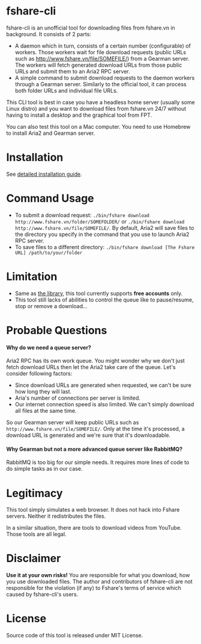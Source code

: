 # fshare-cli
fshare-cli is an unofficial tool for downloading files from fshare.vn in background. It consists of 2 parts:

- A daemon which in turn, consists of a certain number (configurable) of workers. Those workers wait for file download requests (public URLs such as http://www.fshare.vn/file/SOMEFILE/) from a Gearman server. The workers will fetch generated download URLs from those public URLs and submit them to an Aria2 RPC server.
- A simple command to submit download requests to the daemon workers through a Gearman server. Similarly to the official tool, it can process both folder URLs and individual file URLs.

This CLI tool is best in case you have a headless home server (usually some Linux distro) and you want to download files from fshare.vn 24/7 without having to install a desktop and the graphical tool from FPT.

You can also test this tool on a Mac computer. You need to use Homebrew to install Aria2 and Gearman server.

# Installation
See [detailed installation guide](./INSTALL.md).

# Command Usage
- To submit a download request: `./bin/fshare download http://www.fshare.vn/folder/SOMEFOLDER/` or `./bin/fshare download http://www.fshare.vn/file/SOMEFILE/`. By default, Aria2 will save files to the directory you specify in the command that you use to launch Aria2 RPC server.
- To save files to a different directory: `./bin/fshare download [The Fshare URL] /path/to/your/folder`

# Limitation
- Same as [the library](https://github.com/ndthuan/fshare-lib), this tool currently supports **free accounts** only.
- This tool still lacks of abilities to control the queue like to pause/resume, stop or remove a download...

# Probable Questions
#### Why do we need a queue server?
Aria2 RPC has its own work queue. You might wonder why we don't just fetch download URLs then let the Aria2 take care of the queue. Let's consider following factors:

- Since download URLs are generated when requested, we can't be sure how long they will last.
- Aria's number of connections per server is limited.
- Our internet connection speed is also limited. We can't simply download all files at the same time.

So our Gearman server will keep public URLs such as `http://www.fshare.vn/file/SOMEFILE/`. Only at the time it's processed, a download URL is generated and we're sure that it's downloadable.

#### Why Gearman but not a more advanced queue server like RabbitMQ?
RabbitMQ is too big for our simple needs. It requires more lines of code to do simple tasks as in our case.

# Legitimacy
This tool simply simulates a web browser. It does not hack into Fshare servers. Neither it redistributes the files.

In a similar situation, there are tools to download videos from YouTube. Those tools are all legal.

# Disclaimer
**Use it at your own risks!** You are responsible for what you download, how you use downloaded files. The author and contributors of fshare-cli are not responsible for the violation (if any) to Fshare's terms of service which caused by fshare-cli's users.

# License
Source code of this tool is released under MIT License.
